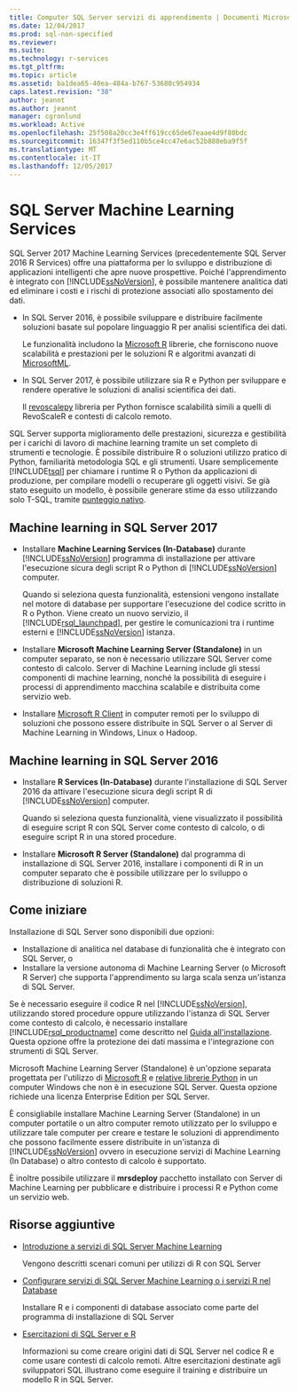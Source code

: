 ```yaml
---
title: Computer SQL Server servizi di apprendimento | Documenti Microsoft
ms.date: 12/04/2017
ms.prod: sql-non-specified
ms.reviewer: 
ms.suite: 
ms.technology: r-services
ms.tgt_pltfrm: 
ms.topic: article
ms.assetid: ba1dea65-40ea-484a-b767-53680c954934
caps.latest.revision: "38"
author: jeannt
ms.author: jeannt
manager: cgronlund
ms.workload: Active
ms.openlocfilehash: 25f508a20cc3e4ff619cc65de67eaae4d9f80bdc
ms.sourcegitcommit: 16347f3f5ed110b5ce4cc47e6ac52b880eba9f5f
ms.translationtype: MT
ms.contentlocale: it-IT
ms.lasthandoff: 12/05/2017
---
```

# <a name="sql-server-machine-learning-services"></a>SQL Server Machine Learning Services

SQL Server 2017 Machine Learning Services (precedentemente SQL Server 2016 R Services) offre una piattaforma per lo sviluppo e distribuzione di applicazioni intelligenti che apre nuove prospettive. Poiché l'apprendimento è integrato con [!INCLUDE[ssNoVersion](../../includes/ssnoversion-md.md)], è possibile mantenere analitica dati ed eliminare i costi e i rischi di protezione associati allo spostamento dei dati.
  
+ In SQL Server 2016, è possibile sviluppare e distribuire facilmente soluzioni basate sul popolare linguaggio R per analisi scientifica dei dati. 

    Le funzionalità includono la [Microsoft R](https://docs.microsoft.com/machine-learning-server/r-reference/revoscaler/revoscaler) librerie, che forniscono nuove scalabilità e prestazioni per le soluzioni R e algoritmi avanzati di [MicrosoftML](https://docs.microsoft.com/machine-learning-server/r-reference/microsoftml/microsoftml-package).
+ In SQL Server 2017, è possibile utilizzare sia R e Python per sviluppare e rendere operative le soluzioni di analisi scientifica dei dati. 

    Il [revoscalepy](../python/what-is-revoscalepy.md) libreria per Python fornisce scalabilità simili a quelli di RevoScaleR e contesti di calcolo remoto.

SQL Server supporta miglioramento delle prestazioni, sicurezza e gestibilità per i carichi di lavoro di machine learning tramite un set completo di strumenti e tecnologie. È possibile distribuire R o soluzioni utilizzo pratico di Python, familiarità metodologia SQL e gli strumenti. Usare semplicemente [!INCLUDE[tsql](../../includes/tsql-md.md)] per chiamare i runtime R o Python da applicazioni di produzione, per compilare modelli o recuperare gli oggetti visivi. Se già stato eseguito un modello, è possibile generare stime da esso utilizzando solo T-SQL, tramite [punteggio nativo](../sql-native-scoring.md).

## <a name="machine-learning-in-sql-server-2017"></a>Machine learning in SQL Server 2017

+ Installare **Machine Learning Services (In-Database)** durante [!INCLUDE[ssNoVersion](../../includes/ssnoversion-md.md)] programma di installazione per attivare l'esecuzione sicura degli script R o Python di [!INCLUDE[ssNoVersion](../../includes/ssnoversion-md.md)] computer.
  
    Quando si seleziona questa funzionalità, estensioni vengono installate nel motore di database per supportare l'esecuzione del codice scritto in R o Python. Viene creato un nuovo servizio, il [!INCLUDE[rsql_launchpad](../../includes/rsql-launchpad-md.md)], per gestire le comunicazioni tra i runtime esterni e [!INCLUDE[ssNoVersion](../../includes/ssnoversion-md.md)] istanza.
  
+ Installare **Microsoft Machine Learning Server (Standalone)** in un computer separato, se non è necessario utilizzare SQL Server come contesto di calcolo. Server di Machine Learning include gli stessi componenti di machine learning, nonché la possibilità di eseguire i processi di apprendimento macchina scalabile e distribuita come servizio web.
  
+ Installare [Microsoft R Client](https://docs.microsoft.com/machine-learning-server/r-client/what-is-microsoft-r-client) in computer remoti per lo sviluppo di soluzioni che possono essere distribuite in SQL Server o al Server di Machine Learning in Windows, Linux o Hadoop.

## <a name="machine-learning-in-sql-server-2016"></a>Machine learning in SQL Server 2016

+ Installare **R Services (In-Database)** durante l'installazione di SQL Server 2016 da attivare l'esecuzione sicura degli script R di [!INCLUDE[ssNoVersion](../../includes/ssnoversion-md.md)] computer.
  
    Quando si seleziona questa funzionalità, viene visualizzato il possibilità di eseguire script R con SQL Server come contesto di calcolo, o di eseguire script R in una stored procedure.
  
+ Installare **Microsoft R Server (Standalone)** dal programma di installazione di SQL Server 2016, installare i componenti di R in un computer separato che è possibile utilizzare per lo sviluppo o distribuzione di soluzioni R.

## <a name="how-to-get-started"></a>Come iniziare

Installazione di SQL Server sono disponibili due opzioni:

+ Installazione di analitica nel database di funzionalità che è integrato con SQL Server, o
+ Installare la versione autonoma di Machine Learning Server (o Microsoft R Server) che supporta l'apprendimento su larga scala senza un'istanza di SQL Server.

Se è necessario eseguire il codice R nel [!INCLUDE[ssNoVersion](../../includes/ssnoversion-md.md)], utilizzando stored procedure oppure utilizzando l'istanza di SQL Server come contesto di calcolo, è necessario installare [!INCLUDE[rsql_productname](../../includes/rsql-productname-md.md)] come descritto nel [Guida all'installazione](../../advanced-analytics/r/set-up-sql-server-r-services-in-database.md). Questa opzione offre la protezione dei dati massima e l'integrazione con strumenti di SQL Server.

Microsoft Machine Learning Server (Standalone) è un'opzione separata progettata per l'utilizzo di [Microsoft R](https://docs.microsoft.com/machine-learning-server/r-reference/introducing-r-server-r-package-reference) e [relative librerie Python](../python/what-is-revoscalepy.md) in un computer Windows che non è in esecuzione SQL Server. Questa opzione richiede una licenza Enterprise Edition per SQL Server.
    
È consigliabile installare Machine Learning Server (Standalone) in un computer portatile o un altro computer remoto utilizzato per lo sviluppo e utilizzare tale computer per creare e testare le soluzioni di apprendimento che possono facilmente essere distribuite in un'istanza di [!INCLUDE[ssNoVersion](../../includes/ssnoversion-md.md)] ovvero in esecuzione servizi di Machine Learning \(In Database\) o altro contesto di calcolo è supportato.
  
È inoltre possibile utilizzare il **mrsdeploy** pacchetto installato con Server di Machine Learning per pubblicare e distribuire i processi R e Python come un servizio web.

## <a name="additional-resources"></a>Risorse aggiuntive

+ [Introduzione a servizi di SQL Server Machine Learning](../../advanced-analytics/r/getting-started-with-sql-server-r-services.md)
 
    Vengono descritti scenari comuni per utilizzi di R con SQL Server

+ [Configurare servizi di SQL Server Machine Learning o i servizi R nel Database](../../advanced-analytics/r/set-up-sql-server-r-services-in-database.md)

    Installare R e i componenti di database associato come parte del programma di installazione di SQL Server
  
+ [Esercitazioni di SQL Server e R](../../advanced-analytics/tutorials/sql-server-r-tutorials.md)

    Informazioni su come creare origini dati di SQL Server nel codice R e come usare contesti di calcolo remoti. Altre esercitazioni destinate agli sviluppatori SQL illustrano come eseguire il training e distribuire un modello R in SQL Server.
